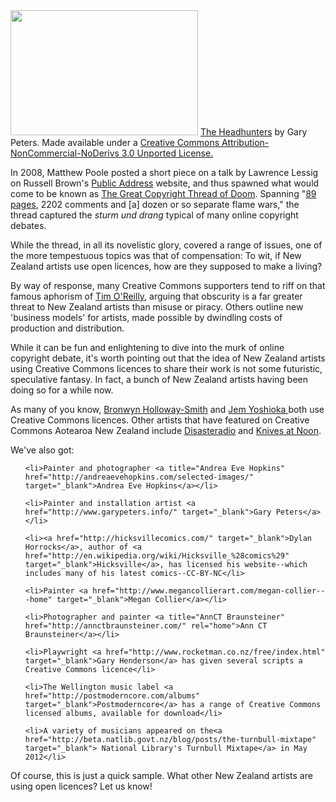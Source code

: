 <html><body><a href="http://creativecommons.org.nz/2012/09/remixing-the-new-zealand-commons/03-gary-peters_headhunters-remix/" rel="attachment wp-att-1778"><img class=" wp-image-1778" title="03-Gary-Peters_Headhunters-remix" src="http://creativecommons.org.nz/wp-content/uploads/2012/09/03-Gary-Peters_Headhunters-remix-300x200.jpg" alt="" width="300" height="200"></a> <a href="www.garypeters.info/2012/the-headhunters/i">The Headhunters</a> by Gary Peters. Made available under a <a href="http://creativecommons.org/licenses/by-nc-nd/3.0/">Creative Commons Attribution-NonCommercial-NoDerivs 3.0 Unported License.</a>



In 2008, Matthew Poole posted a short piece on a talk by Lawrence Lessig on Russell Brown's <a href="http://publicaddress.net/" target="_blank">Public Address</a> website, and thus spawned what would come to be known as <a href="http://publicaddress.net/speaker/copyright-must-change/"> The Great Copyright Thread of Doom</a>. Spanning "<a href="http://publicaddress.net/hardnews/nethui-its-all-about-you/" target="_blank">89 pages</a>, 2202 comments and [a] dozen or so separate flame wars," the thread captured the <em>sturm und drang</em> typical of many online copyright debates.



While the thread, in all its novelistic glory, covered a range of issues, one of the more tempestuous topics was that of compensation: To wit, if New Zealand artists use open licences, how are they supposed to make a living?



By way of response, many Creative Commons supporters tend to riff on that famous aphorism of <a href="http://openp2p.com/pub/a/p2p/2002/12/11/piracy.html" target="_blank">Tim O'Reilly</a>, arguing that obscurity is a far greater threat to New Zealand artists than misuse or piracy. Others outline new 'business models' for artists, made possible by dwindling costs of production and distribution.



While it can be fun and enlightening to dive into the murk of online copyright debate, it's worth pointing out that the idea of New Zealand artists using Creative Commons licences to share their work is not some futuristic, speculative fantasy. In fact, a bunch of New Zealand artists having been doing so for a while now.



As many of you know, <a title="Bronwyn Holloway-Smith" href="http://creativecommons.org.nz/2012/07/bronwyn-holloway-smith/" target="_blank">Bronwyn Holloway-Smith</a> and <a title="Culture" href="http://creativecommons.org.nz/culture/" target="_blank">Jem Yoshioka </a>both use Creative Commons licences. Other artists that have featured on Creative Commons Aotearoa New Zealand include <a title="Luke Rowell DISASTERADIO" href="http://creativecommons.org.nz/2010/03/luke-rowell-disasteradio/" target="_blank">Disasteradio</a> and <a title="Knives at Noon" href="http://creativecommons.org.nz/2008/08/knives-at-noon/" target="_blank">Knives at Noon</a>.



We've also got:

<ul>

	<li>Painter and photographer <a title="Andrea Eve Hopkins" href="http://andreaevehopkins.com/selected-images/" target="_blank">Andrea Eve Hopkins</a></li>

	<li>Painter and installation artist <a href="http://www.garypeters.info/" target="_blank">Gary Peters</a></li>

	<li><a href="http://hicksvillecomics.com/" target="_blank">Dylan Horrocks</a>, author of <a href="http://en.wikipedia.org/wiki/Hicksville_%28comics%29" target="_blank">Hicksville</a>, has licensed his website--which includes many of his latest comics--CC-BY-NC</li>

	<li>Painter <a href="http://www.megancollierart.com/megan-collier---home" target="_blank">Megan Collier</a></li>

	<li>Photographer and painter <a title="AnnCT Braunsteiner" href="http://annctbraunsteiner.com/" rel="home">Ann CT Braunsteiner</a></li>

	<li>Playwright <a href="http://www.rocketman.co.nz/free/index.html" target="_blank">Gary Henderson</a> has given several scripts a Creative Commons licence</li>

	<li>The Wellington music label <a href="http://postmoderncore.com/albums" target="_blank">Postmoderncore</a> has a range of Creative Commons licensed albums, available for download</li>

	<li>A variety of musicians appeared on the<a href="http://beta.natlib.govt.nz/blog/posts/the-turnbull-mixtape" target="_blank"> National Library's Turnbull Mixtape</a> in May 2012</li>

</ul>

Of course, this is just a quick sample. What other New Zealand artists are using open licences? Let us know!</body></html>